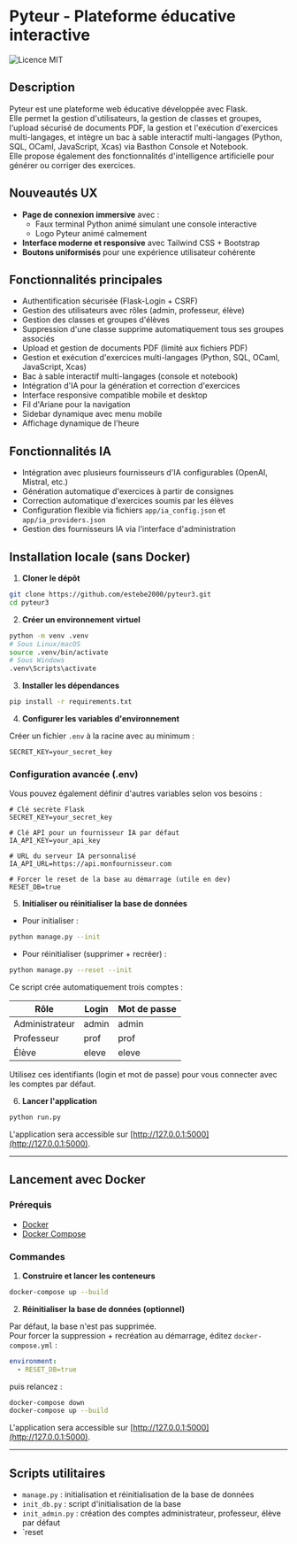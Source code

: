 # Pyteur - Plateforme éducative interactive

![Licence MIT](https://img.shields.io/badge/Licence-MIT-green)

## Description
Pyteur est une plateforme web éducative développée avec Flask.  
Elle permet la gestion d'utilisateurs, la gestion de classes et groupes, l'upload sécurisé de documents PDF, la gestion et l'exécution d'exercices multi-langages, et intègre un bac à sable interactif multi-langages (Python, SQL, OCaml, JavaScript, Xcas) via Basthon Console et Notebook.  
Elle propose également des fonctionnalités d'intelligence artificielle pour générer ou corriger des exercices.

## Nouveautés UX
- **Page de connexion immersive** avec :
  - Faux terminal Python animé simulant une console interactive
  - Logo Pyteur animé calmement
- **Interface moderne et responsive** avec Tailwind CSS + Bootstrap
- **Boutons uniformisés** pour une expérience utilisateur cohérente

## Fonctionnalités principales
- Authentification sécurisée (Flask-Login + CSRF)
- Gestion des utilisateurs avec rôles (admin, professeur, élève)
- Gestion des classes et groupes d'élèves
- Suppression d'une classe supprime automatiquement tous ses groupes associés
- Upload et gestion de documents PDF (limité aux fichiers PDF)
- Gestion et exécution d'exercices multi-langages (Python, SQL, OCaml, JavaScript, Xcas)
- Bac à sable interactif multi-langages (console et notebook)
- Intégration d'IA pour la génération et correction d'exercices
- Interface responsive compatible mobile et desktop
- Fil d'Ariane pour la navigation
- Sidebar dynamique avec menu mobile
- Affichage dynamique de l'heure

## Fonctionnalités IA
- Intégration avec plusieurs fournisseurs d'IA configurables (OpenAI, Mistral, etc.)
- Génération automatique d'exercices à partir de consignes
- Correction automatique d'exercices soumis par les élèves
- Configuration flexible via fichiers `app/ia_config.json` et `app/ia_providers.json`
- Gestion des fournisseurs IA via l'interface d'administration

## Installation locale (sans Docker)

1. **Cloner le dépôt**
```bash
git clone https://github.com/estebe2000/pyteur3.git
cd pyteur3
```

2. **Créer un environnement virtuel**
```bash
python -m venv .venv
# Sous Linux/macOS
source .venv/bin/activate
# Sous Windows
.venv\Scripts\activate
```

3. **Installer les dépendances**
```bash
pip install -r requirements.txt
```

4. **Configurer les variables d'environnement**

Créer un fichier `.env` à la racine avec au minimum :

```
SECRET_KEY=your_secret_key
```

### Configuration avancée (.env)

Vous pouvez également définir d'autres variables selon vos besoins :

```
# Clé secrète Flask
SECRET_KEY=your_secret_key

# Clé API pour un fournisseur IA par défaut
IA_API_KEY=your_api_key

# URL du serveur IA personnalisé
IA_API_URL=https://api.monfournisseur.com

# Forcer le reset de la base au démarrage (utile en dev)
RESET_DB=true
```

5. **Initialiser ou réinitialiser la base de données**

- Pour initialiser :
```bash
python manage.py --init
```

- Pour réinitialiser (supprimer + recréer) :
```bash
python manage.py --reset --init
```

Ce script crée automatiquement trois comptes :

| Rôle           | Login                | Mot de passe |
|----------------|----------------------|--------------|
| Administrateur | admin                | admin        |
| Professeur     | prof                 | prof         |
| Élève          | eleve                | eleve        |

Utilisez ces identifiants (login et mot de passe) pour vous connecter avec les comptes par défaut.

6. **Lancer l'application**
```bash
python run.py
```

L'application sera accessible sur [http://127.0.0.1:5000](http://127.0.0.1:5000).

---

## Lancement avec Docker

### Prérequis
- [Docker](https://www.docker.com/)
- [Docker Compose](https://docs.docker.com/compose/)

### Commandes

1. **Construire et lancer les conteneurs**
```bash
docker-compose up --build
```

2. **Réinitialiser la base de données (optionnel)**

Par défaut, la base n'est pas supprimée.  
Pour forcer la suppression + recréation au démarrage, éditez `docker-compose.yml` :

```yaml
environment:
  - RESET_DB=true
```

puis relancez :

```bash
docker-compose down
docker-compose up --build
```

L'application sera accessible sur [http://127.0.0.1:5000](http://127.0.0.1:5000).

---

## Scripts utilitaires

- `manage.py` : initialisation et réinitialisation de la base de données
- `init_db.py` : script d'initialisation de la base
- `init_admin.py` : création des comptes administrateur, professeur, élève par défaut
- `reset
